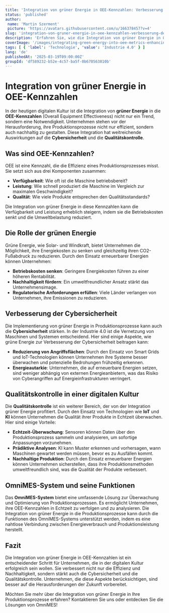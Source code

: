 ```yaml
---
title: 'Integration von grüner Energie in OEE-Kennzahlen: Verbesserung der Cybersicherheit und Qualitätskontrolle in einer digitalen Kultur'
status: 'published'
author:
 name: 'Martin Szerment'
 picture: 'https://avatars.githubusercontent.com/u/166378457?v=4'
slug: 'integration-von-gruner-energie-in-oee-kennzahlen-verbesserung-der-cybersicherheit-und-qualitatskontrolle-in-einer-digita'
description: 'Erfahren Sie, wie die Integration von grüner Energie in OEE-Kennzahlen Cybersicherheit und Qualitätskontrolle verbessert.'
coverImage: '/images/integrating-green-energy-into-oee-metrics-enhancing-cybersecurity-and-quality-control-in-a-digital-culture.png'
tags: [ { 'label': 'Technologie', 'value': 'Industrie 4.0' } ]
lang: 'de'
publishedAt: '2025-03-19T09:00:00Z'
groupId: 'df589232-b52e-4c57-ba5f-0b670563810b'
---
```

# Integration von grüner Energie in OEE-Kennzahlen

In der heutigen digitalen Kultur ist die Integration von **grüner Energie** in die **OEE-Kennzahlen** (Overall Equipment Effectiveness) nicht nur ein Trend, sondern eine Notwendigkeit. Unternehmen stehen vor der Herausforderung, ihre Produktionsprozesse nicht nur effizient, sondern auch nachhaltig zu gestalten. Diese Integration hat weitreichende Auswirkungen auf die **Cybersicherheit** und die **Qualitätskontrolle**.

## Was sind OEE-Kennzahlen?

OEE ist eine Kennzahl, die die Effizienz eines Produktionsprozesses misst. Sie setzt sich aus drei Komponenten zusammen:
- **Verfügbarkeit**: Wie oft ist die Maschine betriebsbereit?
- **Leistung**: Wie schnell produziert die Maschine im Vergleich zur maximalen Geschwindigkeit?
- **Qualität**: Wie viele Produkte entsprechen den Qualitätsstandards?

Die Integration von grüner Energie in diese Kennzahlen kann die Verfügbarkeit und Leistung erheblich steigern, indem sie die Betriebskosten senkt und die Umweltbelastung reduziert.

## Die Rolle der grünen Energie

Grüne Energie, wie Solar- und Windkraft, bietet Unternehmen die Möglichkeit, ihre Energiekosten zu senken und gleichzeitig ihren CO2-Fußabdruck zu reduzieren. Durch den Einsatz erneuerbarer Energien können Unternehmen:
- **Betriebskosten senken**: Geringere Energiekosten führen zu einer höheren Rentabilität.
- **Nachhaltigkeit fördern**: Ein umweltfreundlicher Ansatz stärkt das Unternehmensimage.
- **Regulatorische Anforderungen erfüllen**: Viele Länder verlangen von Unternehmen, ihre Emissionen zu reduzieren.

## Verbesserung der Cybersicherheit

Die Implementierung von grüner Energie in Produktionsprozesse kann auch die **Cybersicherheit** stärken. In der Industrie 4.0 ist die Vernetzung von Maschinen und Systemen entscheidend. Hier sind einige Aspekte, wie grüne Energie zur Verbesserung der Cybersicherheit beitragen kann:
- **Reduzierung von Angriffsflächen**: Durch den Einsatz von Smart Grids und IoT-Technologien können Unternehmen ihre Systeme besser überwachen und potenzielle Bedrohungen frühzeitig erkennen.
- **Energieautarkie**: Unternehmen, die auf erneuerbare Energien setzen, sind weniger abhängig von externen Energieanbietern, was das Risiko von Cyberangriffen auf Energieinfrastrukturen verringert.

## Qualitätskontrolle in einer digitalen Kultur

Die **Qualitätskontrolle** ist ein weiterer Bereich, der von der Integration grüner Energie profitiert. Durch den Einsatz von Technologien wie **IoT** und **KI** können Unternehmen die Qualität ihrer Produkte in Echtzeit überwachen. Hier sind einige Vorteile:
- **Echtzeit-Überwachung**: Sensoren können Daten über den Produktionsprozess sammeln und analysieren, um sofortige Anpassungen vorzunehmen.
- **Prädiktive Analysen**: KI kann Muster erkennen und vorhersagen, wann Maschinen gewartet werden müssen, bevor es zu Ausfällen kommt.
- **Nachhaltige Produktion**: Durch den Einsatz erneuerbarer Energien können Unternehmen sicherstellen, dass ihre Produktionsmethoden umweltfreundlich sind, was die Qualität der Produkte verbessert.

## OmniMES-System und seine Funktionen

Das **OmniMES-System** bietet eine umfassende Lösung zur Überwachung und Optimierung von Produktionsprozessen. Es ermöglicht Unternehmen, ihre OEE-Kennzahlen in Echtzeit zu verfolgen und zu analysieren. Die Integration von grüner Energie in die Produktionsprozesse kann durch die Funktionen des OmniMES-Systems unterstützt werden, indem es eine nahtlose Verbindung zwischen Energieverbrauch und Produktionsleistung herstellt.

## Fazit

Die Integration von grüner Energie in OEE-Kennzahlen ist ein entscheidender Schritt für Unternehmen, die in der digitalen Kultur erfolgreich sein wollen. Sie verbessert nicht nur die Effizienz und Nachhaltigkeit, sondern stärkt auch die Cybersicherheit und die Qualitätskontrolle. Unternehmen, die diese Aspekte berücksichtigen, sind besser auf die Herausforderungen der Zukunft vorbereitet.

Möchten Sie mehr über die Integration von grüner Energie in Ihre Produktionsprozesse erfahren? Kontaktieren Sie uns oder entdecken Sie die Lösungen von OmniMES!
